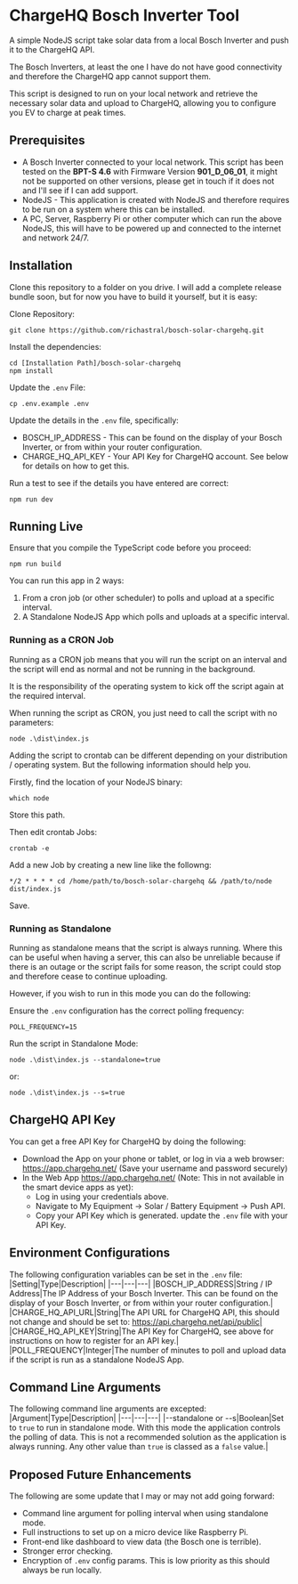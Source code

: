 # ChargeHQ Bosch Inverter Tool
A simple NodeJS script take solar data from a local Bosch Inverter and push it to the ChargeHQ API.

The Bosch Inverters, at least the one I have do not have good connectivity and therefore the ChargeHQ app cannot support them.

This script is designed to run on your local network and retrieve the necessary solar data and upload to ChargeHQ, allowing you to configure you EV to charge at peak times.

## Prerequisites
 - A Bosch Inverter connected to your local network.  This script has been tested on the **BPT-S 4.6** with Firmware Version **901_D_06_01**, it might not be supported on other versions, please get in touch if it does not and I'll see if I can add support.
 - NodeJS - This application is created with NodeJS and therefore requires to be run on a system where this can be installed.
 - A PC, Server, Raspberry Pi or other computer which can run the above NodeJS, this will have to be powered up and connected to the internet and network 24/7.

## Installation
Clone this repository to a folder on you drive.  I will add a complete release bundle soon, but for now you have to build it yourself, but it is easy:

Clone Repository:
```
git clone https://github.com/richastral/bosch-solar-chargehq.git
```

Install the dependencies:
```
cd [Installation Path]/bosch-solar-chargehq
npm install
```

Update the `.env` File:
```
cp .env.example .env
```

Update the details in the `.env` file, specifically:
 - BOSCH_IP_ADDRESS - This can be found on the display of your Bosch Inverter, or from within your router configuration.
 - CHARGE_HQ_API_KEY - Your API Key for ChargeHQ account.  See below for details on how to get this.

Run a test to see if the details you have entered are correct:
```
npm run dev
```

## Running Live
Ensure that you compile the TypeScript code before you proceed:
```
npm run build
```

You can run this app in 2 ways:
1) From a cron job (or other scheduler) to polls and upload at a specific interval.
2) A Standalone NodeJS App which polls and uploads at a specific interval.

### Running as a CRON Job
Running as a CRON job means that you will run the script on an interval and the script will end as normal and not be running in the background.

It is the responsibility of the operating system to kick off the script again at the required interval.

When running the script as CRON, you just need to call the script with no parameters:
```
node .\dist\index.js
```

Adding the script to crontab can be different depending on your distribution / operating system.  But the following information should help you.

Firstly, find the location of your NodeJS binary:
```
which node
```

Store this path.

Then edit crontab Jobs:
```
crontab -e
```


Add a new Job by creating a new line like the followng:
```
*/2 * * * * cd /home/path/to/bosch-solar-chargehq && /path/to/node dist/index.js
```

Save.

### Running as Standalone
Running as standalone means that the script is always running.  Where this can be useful when having a server, this can also be unreliable because if there is an outage or the script fails for some reason, the script could stop and therefore cease to continue uploading.

However, if you wish to run in this mode you can do the following:

Ensure the `.env` configuration has the correct polling frequency:
```
POLL_FREQUENCY=15
```

Run the script in Standalone Mode:
```
node .\dist\index.js --standalone=true
```
or:
```
node .\dist\index.js --s=true
```

## ChargeHQ API Key
You can get a free API Key for ChargeHQ by doing the following:
 - Download the App on your phone or tablet, or log in via a web browser: https://app.chargehq.net/ (Save your username and password securely)
 - In the Web App https://app.chargehq.net/ (Note: This in not available in the smart device apps as yet):
    - Log in using your credentials above.
    - Navigate to My Equipment -> Solar / Battery Equipment -> Push API.
    - Copy your API Key which is generated.
 update the `.env` file with your API Key.

## Environment Configurations
The following configuration variables can be set in the `.env` file:
|Setting|Type|Description|
|---|---|---|
|BOSCH_IP_ADDRESS|String / IP Address|The IP Address of your Bosch Inverter.  This can be found on the display of your Bosch Inverter, or from within your router configuration.|
|CHARGE_HQ_API_URL|String|The API URL for ChargeHQ API, this should not change and should be set to: https://api.chargehq.net/api/public|
|CHARGE_HQ_API_KEY|String|The API Key for ChargeHQ, see above for instructions on how to register for an API key.|
|POLL_FREQUENCY|Integer|The number of minutes to poll and upload data if the script is run as a standalone NodeJS App.

## Command Line Arguments
The following command line arguments are excepted:
|Argument|Type|Description|
|---|---|---|
|--standalone or --s|Boolean|Set to `true` to run in standalone mode.  With this mode the application controls the polling of data.  This is not a recommended solution as the application is always running.  Any other value than `true` is classed as a `false` value.|

## Proposed Future Enhancements
The following are some update that I may or may not add going forward:
 - Command line argument for polling interval when using standalone mode.
 - Full instructions to set up on a micro device like Raspberry Pi.
 - Front-end like dashboard to view data (the Bosch one is terrible).
 - Stronger error checking.
 - Encryption of `.env` config params.  This is low priority as this should always be run locally.